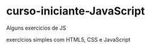 # curso-iniciante-JavaScript
Alguns exercicios de JS 

exercícios simples com HTML5, CSS e JavaScript
